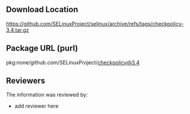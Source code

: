 ## Download Location

https://github.com/SELinuxProject/selinux/archive/refs/tags/checkpolicy-3.4.tar.gz

## Package URL (purl)

pkg:none/github.com/SELinuxProject/checkpolicy@3.4

## Reviewers

The information was reviewed by:

* add reviewer here
